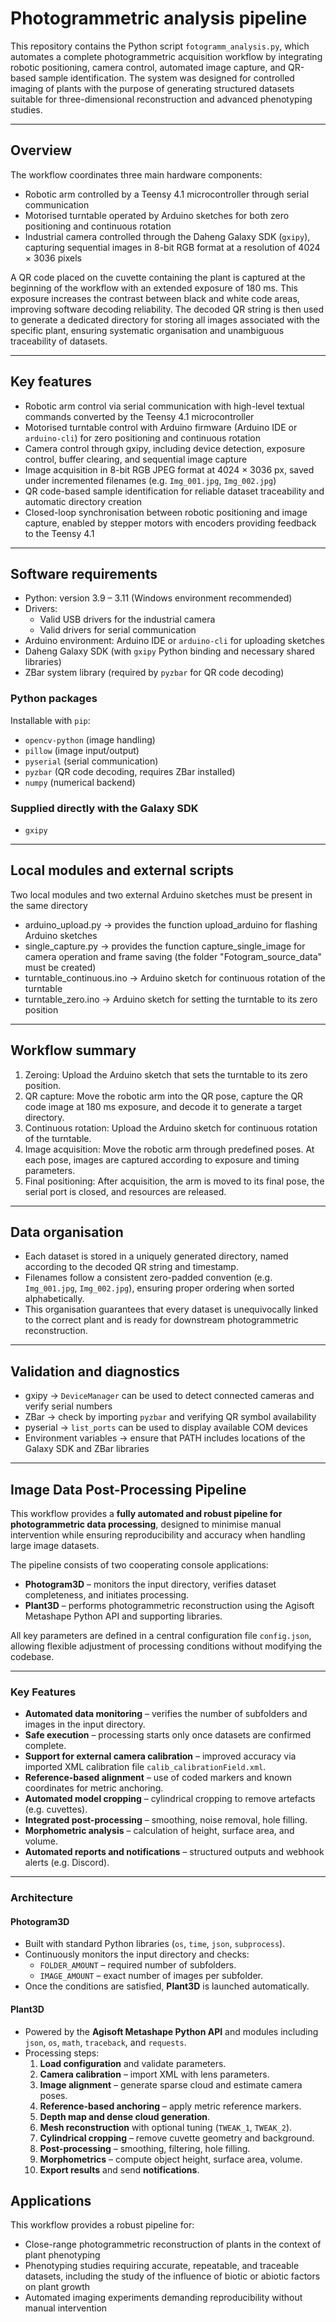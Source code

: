 # Photogrammetric analysis pipeline

This repository contains the Python script `fotogramm_analysis.py`, which automates a complete photogrammetric acquisition workflow by integrating robotic positioning, camera control, automated image capture, and QR-based sample identification. The system was designed for controlled imaging of plants with the purpose of generating structured datasets suitable for three-dimensional reconstruction and advanced phenotyping studies.

---

## Overview

The workflow coordinates three main hardware components:

- Robotic arm controlled by a Teensy 4.1 microcontroller through serial communication  
- Motorised turntable operated by Arduino sketches for both zero positioning and continuous rotation  
- Industrial camera controlled through the Daheng Galaxy SDK (`gxipy`), capturing sequential images in 8-bit RGB format at a resolution of 4024 × 3036 pixels  

A QR code placed on the cuvette containing the plant is captured at the beginning of the workflow with an extended exposure of 180 ms. This exposure increases the contrast between black and white code areas, improving software decoding reliability. The decoded QR string is then used to generate a dedicated directory for storing all images associated with the specific plant, ensuring systematic organisation and unambiguous traceability of datasets.

---

## Key features

- Robotic arm control via serial communication with high-level textual commands converted by the Teensy 4.1 microcontroller
- Motorised turntable control with Arduino firmware (Arduino IDE or `arduino-cli`) for zero positioning and continuous rotation  
- Camera control through gxipy, including device detection, exposure control, buffer clearing, and sequential image capture  
- Image acquisition in 8-bit RGB JPEG format at 4024 × 3036 px, saved under incremented filenames (e.g. `Img_001.jpg`, `Img_002.jpg`)  
- QR code-based sample identification for reliable dataset traceability and automatic directory creation  
- Closed-loop synchronisation between robotic positioning and image capture, enabled by stepper motors with encoders providing feedback to the Teensy 4.1  

---

## Software requirements

- Python: version 3.9 – 3.11 (Windows environment recommended)  
- Drivers:  
  - Valid USB drivers for the industrial camera  
  - Valid drivers for serial communication  
- Arduino environment: Arduino IDE or `arduino-cli` for uploading sketches  
- Daheng Galaxy SDK (with `gxipy` Python binding and necessary shared libraries)  
- ZBar system library (required by `pyzbar` for QR code decoding)  

### Python packages

Installable with `pip`:  
- `opencv-python` (image handling)
- `pillow` (image input/output)
- `pyserial` (serial communication)
- `pyzbar` (QR code decoding, requires ZBar installed)
- `numpy` (numerical backend)

### Supplied directly with the Galaxy SDK

- `gxipy`  

---
## Local modules and external scripts

Two local modules and two external Arduino sketches must be present in the same directory  

- arduino_upload.py → provides the function upload_arduino for flashing Arduino sketches  
- single_capture.py → provides the function capture_single_image for camera operation and frame saving  (the folder "Fotogram_source_data" must be created)  
- turntable_continuous.ino → Arduino sketch for continuous rotation of the turntable  
- turntable_zero.ino → Arduino sketch for setting the turntable to its zero position

---

## Workflow summary

1. Zeroing: Upload the Arduino sketch that sets the turntable to its zero position.  
2. QR capture: Move the robotic arm into the QR pose, capture the QR code image at 180 ms exposure, and decode it to generate a target directory.  
3. Continuous rotation: Upload the Arduino sketch for continuous rotation of the turntable.  
4. Image acquisition: Move the robotic arm through predefined poses. At each pose, images are captured according to exposure and timing parameters.  
5. Final positioning: After acquisition, the arm is moved to its final pose, the serial port is closed, and resources are released.  

---

## Data organisation

- Each dataset is stored in a uniquely generated directory, named according to the decoded QR string and timestamp.  
- Filenames follow a consistent zero-padded convention (e.g. `Img_001.jpg`, `Img_002.jpg`), ensuring proper ordering when sorted alphabetically.  
- This organisation guarantees that every dataset is unequivocally linked to the correct plant and is ready for downstream photogrammetric reconstruction.  

---

## Validation and diagnostics

- gxipy → `DeviceManager` can be used to detect connected cameras and verify serial numbers  
- ZBar → check by importing `pyzbar` and verifying QR symbol availability  
- pyserial → `list_ports` can be used to display available COM devices  
- Environment variables → ensure that PATH includes locations of the Galaxy SDK and ZBar libraries  

---

## Image Data Post-Processing Pipeline

This workflow provides a **fully automated and robust pipeline for photogrammetric data processing**, designed to minimise manual intervention while ensuring reproducibility and accuracy when handling large image datasets.  

The pipeline consists of two cooperating console applications:  

- **Photogram3D** – monitors the input directory, verifies dataset completeness, and initiates processing.  
- **Plant3D** – performs photogrammetric reconstruction using the Agisoft Metashape Python API and supporting libraries.  

All key parameters are defined in a central configuration file `config.json`, allowing flexible adjustment of processing conditions without modifying the codebase.  

---

### Key Features
- **Automated data monitoring** – verifies the number of subfolders and images in the input directory.  
- **Safe execution** – processing starts only once datasets are confirmed complete.  
- **Support for external camera calibration** – improved accuracy via imported XML calibration file `calib_calibrationField.xml`.  
- **Reference-based alignment** – use of coded markers and known coordinates for metric anchoring.  
- **Automated model cropping** – cylindrical cropping to remove artefacts (e.g. cuvettes).  
- **Integrated post-processing** – smoothing, noise removal, hole filling.  
- **Morphometric analysis** – calculation of height, surface area, and volume.  
- **Automated reports and notifications** – structured outputs and webhook alerts (e.g. Discord).  

---

### Architecture

#### Photogram3D
- Built with standard Python libraries (`os`, `time`, `json`, `subprocess`).  
- Continuously monitors the input directory and checks:  
  - `FOLDER_AMOUNT` – required number of subfolders.  
  - `IMAGE_AMOUNT` – exact number of images per subfolder.  
- Once the conditions are satisfied, **Plant3D** is launched automatically.  

#### Plant3D
- Powered by the **Agisoft Metashape Python API** and modules including `json`, `os`, `math`, `traceback`, and `requests`.  
- Processing steps:  
  1. **Load configuration** and validate parameters.  
  1. **Camera calibration** – import XML with lens parameters.  
  1. **Image alignment** – generate sparse cloud and estimate camera poses.  
  1. **Reference-based anchoring** – apply metric reference markers.  
  1. **Depth map and dense cloud generation**.  
  1. **Mesh reconstruction** with optional tuning (`TWEAK_1`, `TWEAK_2`).  
  1. **Cylindrical cropping** – remove cuvette geometry and background.  
  1. **Post-processing** – smoothing, filtering, hole filling.  
  1. **Morphometrics** – compute object height, surface area, volume.  
  1. **Export results** and send **notifications**.  


## Applications

This workflow provides a robust pipeline for:  

- Close-range photogrammetric reconstruction of plants in the context of plant phenotyping  
- Phenotyping studies requiring accurate, repeatable, and traceable datasets, including the study of the influence of biotic or abiotic factors on plant growth  
- Automated imaging experiments demanding reproducibility without manual intervention  
 

